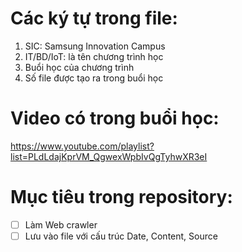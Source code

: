 # Các ký tự trong file:
1. SIC: Samsung Innovation Campus
2. IT/BD/IoT: là tên chương trình học
3. Buổi học của chương trình
4. Số file được tạo ra trong buổi học
# Video có trong buổi học:
https://www.youtube.com/playlist?list=PLdLdajKprVM_QgwexWpbIvQgTyhwXR3eI
# Mục tiêu trong repository:
- [ ] Làm Web crawler
- [ ] Lưu vào file với cấu trúc Date, Content, Source